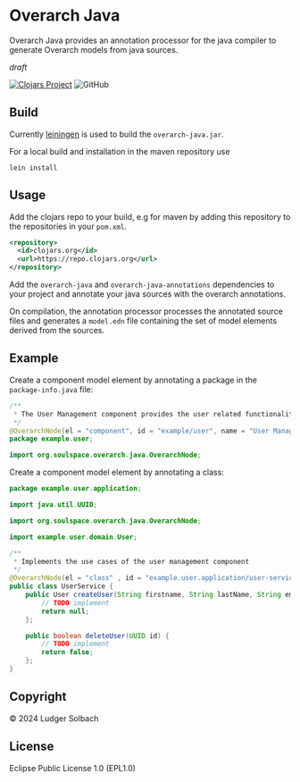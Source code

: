 # Overarch Java
Overarch Java provides an annotation processor for the java compiler to generate Overarch models from java sources.

*draft*

[![Clojars Project](https://img.shields.io/clojars/v/org.soulspace/overarch-java.svg)](https://clojars.org/org.soulspace/overarch-java)
![GitHub](https://img.shields.io/github/license/soulspace-org/overarch-java)

## Build
Currently [leiningen](https://leiningen.org) is used to build the `overarch-java.jar`.

For a local build and installation in the maven repository use
```
lein install
```

## Usage
Add the clojars repo to your build, e.g for maven by adding this repository to the repositories in your `pom.xml`.
```xml
<repository>
  <id>clojars.org</id>
  <url>https://repo.clojars.org</url>
</repository>
```

Add the `overarch-java` and `overarch-java-annotations` dependencies to your project
and annotate your java sources with the overarch annotations.

On compilation, the annotation processor processes the annotated source files
and generates a `model.edn` file containing the set of model elements derived
from the sources.

## Example
Create a component model element by annotating a package in the `package-info.java` file:

```java
/**
 * The User Management component provides the user related functionality.
 */
@OverarchNode(el = "component", id = "example/user", name = "User Management")
package example.user;

import org.soulspace.overarch.java.OverarchNode;
```

Create a component model element by annotating a class:

```java
package example.user.application;

import java.util.UUID;

import org.soulspace.overarch.java.OverarchNode;

import example.user.domain.User;

/**
 * Implements the use cases of the user management component
 */
@OverarchNode(el = "class" , id = "example.user.application/user-service")
public class UserService {
    public User createUser(String firstname, String lastName, String email) {
        // TODO implement
        return null;
    };

    public boolean deleteUser(UUID id) {
        // TODO implement
        return false;
    };
}
```

## Copyright
©  2024 Ludger Solbach

## License
Eclipse Public License 1.0 (EPL1.0)
